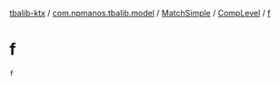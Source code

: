 [tbalib-ktx](../../../index.md) / [com.npmanos.tbalib.model](../../index.md) / [MatchSimple](../index.md) / [CompLevel](index.md) / [f](./f.md)

# f

`f`